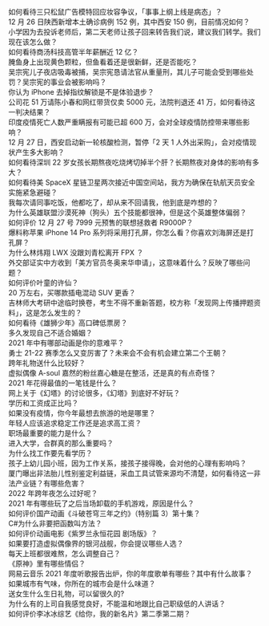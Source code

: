 如何看待三只松鼠广告模特回应妆容争议，「事事上纲上线是病态」？  
12 月 26 日陕西新增本土确诊病例 152 例，其中西安 150 例，目前情况如何？  
小学因为去投诉老师后，第二天老师让孩子回来转告我们说，建议我们转学。我们现在该怎么做？  
如何看待商汤科技高管半年薪酬近 12 亿？  
腌鱼身上出现黄色颗粒，但鱼看着还是很新鲜，还是否能吃？  
吴宗宪儿子夜店吸毒被捕，吴宗宪恳请法官从重量刑，其儿子可能会受到哪些处罚？吴宗宪的事业会被影响吗？  
你认为 iPhone 去掉指纹解锁是不是体验退步？  
公司花 51 万请陈小春和网红带货仅卖 5000 元，法院判退还 41 万，如何看待这一判决结果？  
印度疫情死亡人数严重瞒报有可能已超  600 万，会对全球疫情防控带来哪些影响？  
12 月 27 日，西安启动新一轮核酸检测，暂停「2 天 1 人外出采购」，会对疫情现状产生多大影响？  
如何看待深圳 22 岁女孩长期熬夜吃烧烤切掉半个肝？长期熬夜对身体的影响有多大？  
如何看待美 SpaceX 星链卫星两次接近中国空间站，我方为确保在轨航天员安全实施紧急避碰？  
我每次请同事吃饭，他都吃了，却从来不回请我，他到底是咋想的？  
为什么英雄联盟沙漠死神（狗头）五个技能都很神，但是这个英雄整体偏弱？  
如何评价 12 月 27 号 7999 元预售的联想拯救者 R9000P？  
爆料称苹果 iPhone 14 Pro 系列将采用打孔屏，你怎么看？你喜欢刘海屏还是打孔屏？  
为什么林炜翔 LWX 没跟刘青松离开 FPX ？  
外交部证实中方收到「美方官员冬奥来华申请」，这意味着什么？反映了哪些问题？  
如何评价叶童的许仙？  
20 万左右，买哪款插电混动 SUV 更香？  
吉林师大考研中途临时换卷，考生不得不重新答题，校方称「发现网上传播押题资料」，这是怎么发生的？  
如何看待《雄狮少年》高口碑低票房？  
多久发现自己不适合婚姻？  
2021 年中有哪部动画是你的意难平？  
勇士 21-22 赛季怎么又变厉害了？未来会不会有机会建立第二个王朝？  
跨年礼物送什么比较好？  
虚拟偶像 A-soul 嘉然的粉丝嘉心糖是在整活，还是真的有点奇怪？  
2021 年花得最值的一笔钱是什么？  
网上关于《幻塔》的讨论很多，《幻塔》到底好不好玩？  
学历和工资成正比吗？  
如果没有疫情，你今年最想去旅游的地是哪里？  
年轻人应该追求稳定工作还是追求高工资？  
职场最重要的能力是什么？  
进入大学，合群真的那么重要吗？  
为什么找工作要先看学历？  
孩子上幼儿园小班，因为工作关系，接孩子接得晚，会对他的心理有影响吗？  
厦门曝出非法胎儿性别鉴定利益链，采血工具试管来源均不清楚，如何看待这一非法产业链？有哪些危害？  
2022 年跨年夜怎么过好呢？  
2021 年有哪些玩了之后当场卸载的手机游戏，原因是什么？  
如何评价国产动画《斗破苍穹三年之约》（特别篇 3）第十集？  
C#为什么非要把函数叫方法？  
如何评价动画电影《紫罗兰永恒花园 剧场版》？  
如果要打造虚拟偶像界的银河战舰，你会提议哪些人选？  
每天上班都很难熬，怎么调整自己？  
《原神》里有哪些情侣？  
网易云音乐 2021 年度听歌报告出炉，你的年度歌单有哪些？其中有什么故事？  
如果城市有气味，你所在的城市会是什么味道？  
送女生什么生日礼物，可以留很久的?  
为什么有的上司自我感觉良好，不能温和地跟比自己职级低的人讲话？  
如何评价李冰冰综艺《给你，我的新名片》第二季第二期？  
